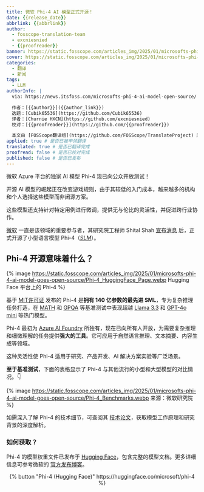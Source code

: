 ```yaml
---
title: 微软 Phi-4 AI 模型正式开源！
date: {{release_date}}
abbrlink: {{abbrlink}}
author:
  - fosscope-translation-team
  - excniesnied
  - {{proofreader}}
banner: https://static.fosscope.com/articles_img/2025/01/microsofts-phi-4-ai-model-goes-open-source/ms-phi-4-opensource.webp
cover: https://static.fosscope.com/articles_img/2025/01/microsofts-phi-4-ai-model-goes-open-source/ms-phi-4-opensource.webp
categories:
  - 翻译
  - 新闻
tags:
  - LLM
authorInfo: |
  via: https://news.itsfoss.com/microsofts-phi-4-ai-model-open-source/

  作者：[{{author}}]({{author_link}})
  选题：[Cubik65536](https://github.com/Cubik65536)
  译者：[Churnie HXCN](https://github.com/excniesnied)
  校对：[{{proofreader}}](https://github.com/{{proofreader}})

  本文由 [FOSScope翻译组](https://github.com/FOSScope/TranslateProject) 原创编译，[开源观察](https://fosscope.com/) 荣誉推出
applied: true # 是否已被申领翻译
translated: true # 是否已翻译完成
proofread: false # 是否已校对完成
published: false # 是否已发布
---
```


<!-- 所有以 `{{variable}}` 形式展现的内容都需要替换为实际内容 -->

微软 Azure 平台的独家 AI 模型 Phi-4 现已向公众开放测试！

<!-- more -->

开源 AI 模型的崛起正在改变游戏规则，由于其较低的入门成本，越来越多的机构和个人选择这些模型而非闭源方案。

这些模型还支持针对特定用例进行微调，提供无与伦比的灵活性，并促进跨行业协作。

[微软](https://www.microsoft.com/) 一直是该领域的重要参与者，其研究院工程师 Shital Shah [宣布消息](https://x.com/sytelus/status/1877015492126220594) 后，正式开源了小型语言模型 Phi-4（[*SLM*](https://www.ibm.com/think/topics/small-language-models)）。


## Phi-4 开源意味着什么？

{% image https://static.fosscope.com/articles_img/2025/01/microsofts-phi-4-ai-model-goes-open-source/Phi-4_HuggingFace_Page.webp Hugging Face 平台上的 Phi-4 %}

基于 [MIT许可证](https://opensource.org/license/mit) 发布的 Phi-4 是**拥有 140 亿参数的最先进 SML**，专为复杂推理任务打造，在 [MATH](https://arxiv.org/abs/2103.03874) 和 [GPQA](https://arxiv.org/abs/2311.12022) 等基准测试中表现超越 [Llama 3.3](https://www.llama.com/docs/model-cards-and-prompt-formats/llama3_3/) 和 [GPT-4o mini](https://openai.com/index/gpt-4o-mini-advancing-cost-efficient-intelligence/) 等热门模型。

Phi-4 最初为 [Azure AI Foundry](https://ai.azure.com/) 所独有，现在已向所有人开放，为需要复杂推理和细微理解的任务提供**强大的工具**。它可应用于自然语言推理、文本摘要、内容生成等领域。

这种灵活性使 Phi-4 适用于研究、产品开发、AI 解决方案实验等广泛场景。

**至于基准测试**，下面的表格显示了 Phi-4 与其他流行的小型和大型模型的对比情况。👇

{% image https://static.fosscope.com/articles_img/2025/01/microsofts-phi-4-ai-model-goes-open-source/Phi-4_Benchmarks.webp  来源：微软研究院 %}

如需深入了解 Phi-4 的技术细节，可查阅其 [技术论文](https://arxiv.org/pdf/2412.08905)，获取模型工作原理和研究背景的深度解析。

### 如何获取？

Phi-4 的模型权重文件已发布于 [Hugging Face](https://huggingface.co/microsoft/phi-4)，包含完整的模型文档。更多详细信息可参考微软的 [官方发布博客](https://techcommunity.microsoft.com/blog/aiplatformblog/introducing-phi-4-microsoft%E2%80%99s-newest-small-language-model-specializing-in-comple/4357090)。

<center>{% button "Phi-4 (Hugging Face)" https://huggingface.co/microsoft/phi-4 %}</center>